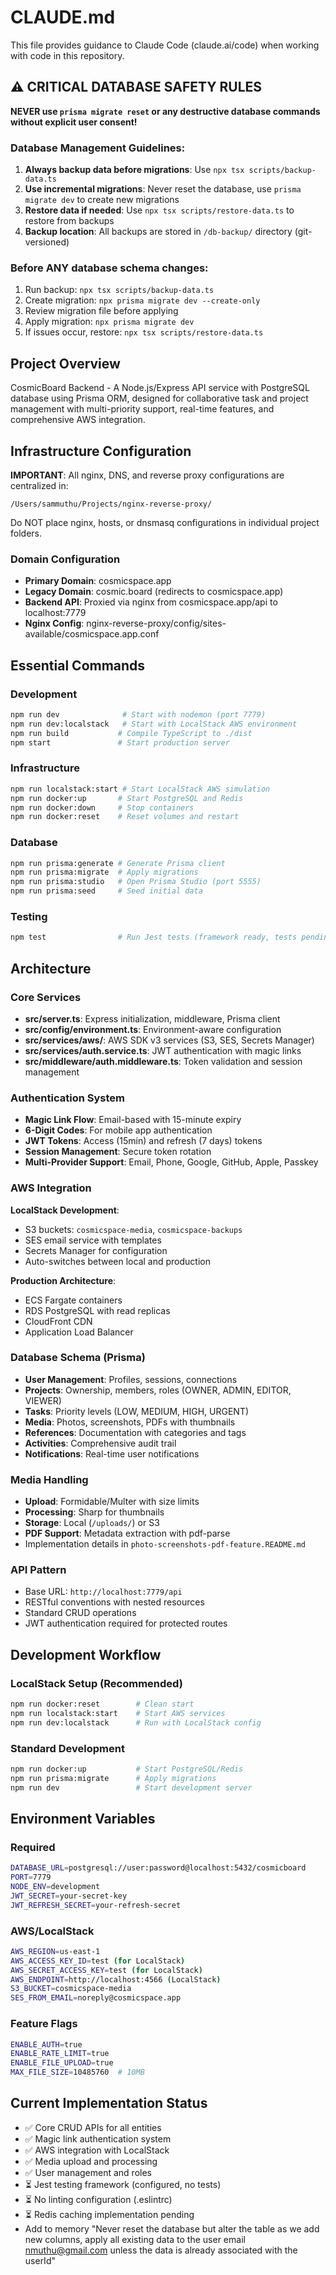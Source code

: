 # CLAUDE.md

This file provides guidance to Claude Code (claude.ai/code) when working with code in this repository.

## ⚠️ CRITICAL DATABASE SAFETY RULES

**NEVER use `prisma migrate reset` or any destructive database commands without explicit user consent!**

### Database Management Guidelines:
1. **Always backup data before migrations**: Use `npx tsx scripts/backup-data.ts`
2. **Use incremental migrations**: Never reset the database, use `prisma migrate dev` to create new migrations
3. **Restore data if needed**: Use `npx tsx scripts/restore-data.ts` to restore from backups
4. **Backup location**: All backups are stored in `/db-backup/` directory (git-versioned)

### Before ANY database schema changes:
1. Run backup: `npx tsx scripts/backup-data.ts`
2. Create migration: `npx prisma migrate dev --create-only`
3. Review migration file before applying
4. Apply migration: `npx prisma migrate dev`
5. If issues occur, restore: `npx tsx scripts/restore-data.ts`

## Project Overview

CosmicBoard Backend - A Node.js/Express API service with PostgreSQL database using Prisma ORM, designed for collaborative task and project management with multi-priority support, real-time features, and comprehensive AWS integration.

## Infrastructure Configuration

**IMPORTANT**: All nginx, DNS, and reverse proxy configurations are centralized in:
```
/Users/sammuthu/Projects/nginx-reverse-proxy/
```

Do NOT place nginx, hosts, or dnsmasq configurations in individual project folders.

### Domain Configuration
- **Primary Domain**: cosmicspace.app
- **Legacy Domain**: cosmic.board (redirects to cosmicspace.app)
- **Backend API**: Proxied via nginx from cosmicspace.app/api to localhost:7779
- **Nginx Config**: nginx-reverse-proxy/config/sites-available/cosmicspace.app.conf

## Essential Commands

### Development
```bash
npm run dev              # Start with nodemon (port 7779)
npm run dev:localstack   # Start with LocalStack AWS environment
npm run build           # Compile TypeScript to ./dist
npm start               # Start production server
```

### Infrastructure
```bash
npm run localstack:start # Start LocalStack AWS simulation
npm run docker:up       # Start PostgreSQL and Redis
npm run docker:down     # Stop containers
npm run docker:reset    # Reset volumes and restart
```

### Database
```bash
npm run prisma:generate # Generate Prisma client
npm run prisma:migrate  # Apply migrations
npm run prisma:studio   # Open Prisma Studio (port 5555)
npm run prisma:seed     # Seed initial data
```

### Testing
```bash
npm test                # Run Jest tests (framework ready, tests pending)
```

## Architecture

### Core Services
- **src/server.ts**: Express initialization, middleware, Prisma client
- **src/config/environment.ts**: Environment-aware configuration
- **src/services/aws/**: AWS SDK v3 services (S3, SES, Secrets Manager)
- **src/services/auth.service.ts**: JWT authentication with magic links
- **src/middleware/auth.middleware.ts**: Token validation and session management

### Authentication System
- **Magic Link Flow**: Email-based with 15-minute expiry
- **6-Digit Codes**: For mobile app authentication
- **JWT Tokens**: Access (15min) and refresh (7 days) tokens
- **Session Management**: Secure token rotation
- **Multi-Provider Support**: Email, Phone, Google, GitHub, Apple, Passkey

### AWS Integration
**LocalStack Development**:
- S3 buckets: `cosmicspace-media`, `cosmicspace-backups`
- SES email service with templates
- Secrets Manager for configuration
- Auto-switches between local and production

**Production Architecture**:
- ECS Fargate containers
- RDS PostgreSQL with read replicas
- CloudFront CDN
- Application Load Balancer

### Database Schema (Prisma)
- **User Management**: Profiles, sessions, connections
- **Projects**: Ownership, members, roles (OWNER, ADMIN, EDITOR, VIEWER)
- **Tasks**: Priority levels (LOW, MEDIUM, HIGH, URGENT)
- **Media**: Photos, screenshots, PDFs with thumbnails
- **References**: Documentation with categories and tags
- **Activities**: Comprehensive audit trail
- **Notifications**: Real-time user notifications

### Media Handling
- **Upload**: Formidable/Multer with size limits
- **Processing**: Sharp for thumbnails
- **Storage**: Local (`/uploads/`) or S3
- **PDF Support**: Metadata extraction with pdf-parse
- Implementation details in `photo-screenshots-pdf-feature.README.md`

### API Pattern
- Base URL: `http://localhost:7779/api`
- RESTful conventions with nested resources
- Standard CRUD operations
- JWT authentication required for protected routes

## Development Workflow

### LocalStack Setup (Recommended)
```bash
npm run docker:reset        # Clean start
npm run localstack:start    # Start AWS services
npm run dev:localstack      # Run with LocalStack config
```

### Standard Development
```bash
npm run docker:up           # Start PostgreSQL/Redis
npm run prisma:migrate      # Apply migrations
npm run dev                 # Start development server
```

## Environment Variables

### Required
```bash
DATABASE_URL=postgresql://user:password@localhost:5432/cosmicboard
PORT=7779
NODE_ENV=development
JWT_SECRET=your-secret-key
JWT_REFRESH_SECRET=your-refresh-secret
```

### AWS/LocalStack
```bash
AWS_REGION=us-east-1
AWS_ACCESS_KEY_ID=test (for LocalStack)
AWS_SECRET_ACCESS_KEY=test (for LocalStack)
AWS_ENDPOINT=http://localhost:4566 (LocalStack)
S3_BUCKET=cosmicspace-media
SES_FROM_EMAIL=noreply@cosmicspace.app
```

### Feature Flags
```bash
ENABLE_AUTH=true
ENABLE_RATE_LIMIT=true
ENABLE_FILE_UPLOAD=true
MAX_FILE_SIZE=10485760  # 10MB
```

## Current Implementation Status
- ✅ Core CRUD APIs for all entities
- ✅ Magic link authentication system
- ✅ AWS integration with LocalStack
- ✅ Media upload and processing
- ✅ User management and roles
- ⏳ Jest testing framework (configured, no tests)
- ⏳ No linting configuration (.eslintrc)
- ⏳ Redis caching implementation pending
- Add to memory "Never reset the database but alter the table as we add new columns, apply all existing data to the user email nmuthu@gmail.com unless the data is already associated with the userId"